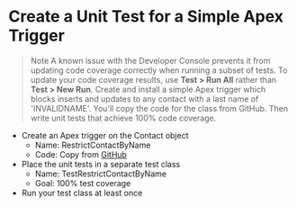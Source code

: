 # Create a Unit Test for a Simple Apex Trigger
> Note
> A known issue with the Developer Console prevents it from updating code coverage correctly when running a subset of tests. To update your code coverage results, use **Test > Run All** rather than **Test > New Run**.
Create and install a simple Apex trigger which blocks inserts and updates to any contact with a last name of 'INVALIDNAME'. You'll copy the code for the class from GitHub. Then write unit tests that achieve 100% code coverage.
- Create an Apex trigger on the Contact object
  - Name: RestrictContactByName
  - Code: Copy from [GitHub](https://github.com/developerforce/trailhead-code-samples/blob/master/RestrictContactByName.cls)
- Place the unit tests in a separate test class
  - Name: TestRestrictContactByName
  - Goal: 100% test coverage
- Run your test class at least once

